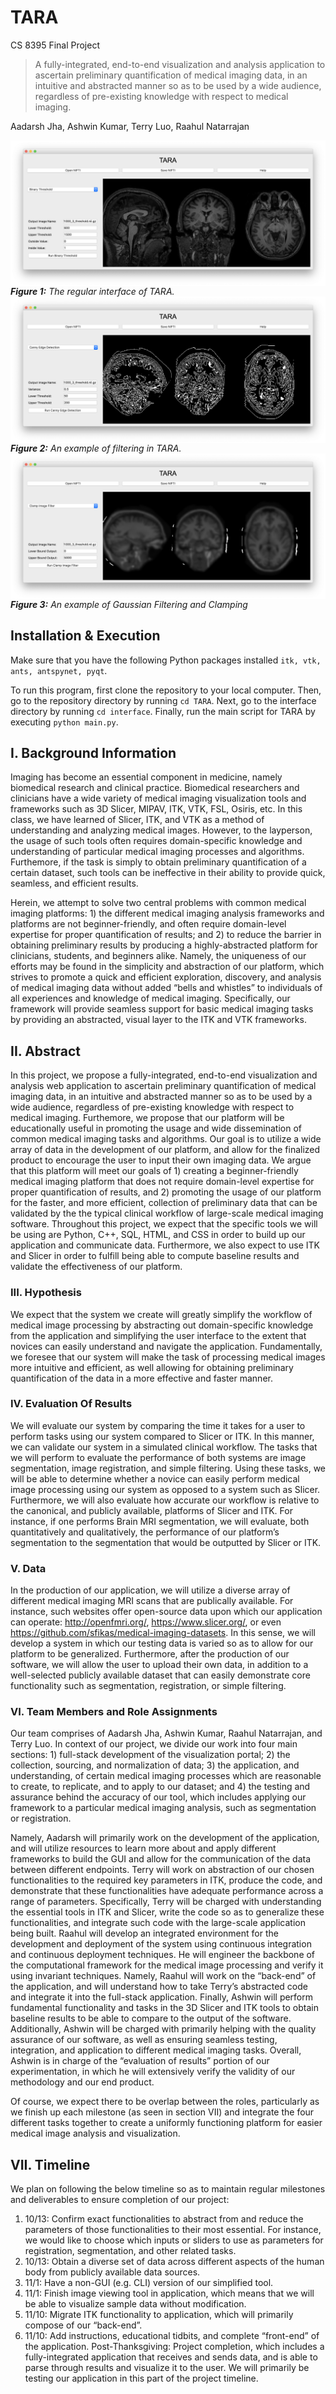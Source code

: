 # TARA 

CS 8395 Final Project

> A fully-integrated, end-to-end visualization and analysis application to ascertain preliminary quantification of medical imaging data, in an intuitive and abstracted manner so as to be used by a wide audience, regardless of pre-existing knowledge with respect to medical imaging. 

Aadarsh Jha, Ashwin Kumar, Terry Luo, Raahul Natarrajan

<img align = "center" src = "assets/img2.png"/>
<em><strong>Figure 1:</strong> The regular interface of TARA.</em>

<img align = "center" src = "assets/img3.png"/>
<em><strong>Figure 2:</strong> An example of filtering in TARA.</em>

<img align = "center" src = "assets/img4.png">
<em><strong>Figure 3:</strong> An example of Gaussian Filtering and Clamping</em>

## Installation & Execution
Make sure that you have the following Python packages installed `itk, vtk, ants, antspynet, pyqt`.

To run this program, first clone the repository to your local computer. Then, go to the repository directory by running `cd TARA`. Next, go to the interface directory by running `cd interface`. Finally, run the main script for TARA by executing `python main.py`. 

## I. Background Information

Imaging has become an essential component in medicine, namely biomedical research and clinical practice. Biomedical researchers and clinicians have a wide variety of medical imaging visualization tools and frameworks such as 3D Slicer, MIPAV, ITK, VTK, FSL, Osiris, etc. In this class, we have learned of Slicer, ITK, and VTK as a method of understanding and analyzing medical images. However, to the layperson, the usage of such tools often requires domain-specific knowledge and understanding of particular medical imaging processes and algorithms. Furthemore, if the task is simply to obtain preliminary quantification of a certain dataset, such tools can be ineffective in their ability to provide quick, seamless, and efficient results. 

Herein, we attempt to solve two central problems with common medical imaging platforms: 1) the different medical imaging analysis frameworks and platforms are not beginner-friendly, and often require domain-level expertise for proper quantification of results; and 2) to reduce the barrier in obtaining preliminary results by producing a highly-abstracted platform for clinicians, students, and beginners alike. Namely, the uniqueness of our efforts may be found in the simplicity and abstraction of our platform, which strives to promote a quick and efficient exploration, discovery, and analysis of medical imaging data without added “bells and whistles” to individuals of all experiences and knowledge of medical imaging. Specifically, our framework will provide seamless support for basic medical imaging tasks by providing an abstracted, visual layer to the ITK and VTK frameworks.

## II. Abstract 

In this project, we propose a fully-integrated, end-to-end visualization and analysis web application to ascertain preliminary quantification of medical imaging data, in an intuitive and abstracted manner so as to be used by a wide audience, regardless of pre-existing knowledge with respect to medical imaging. Furthemore, we propose that our platform will be educationally useful in promoting the usage and wide dissemination of common medical imaging tasks and algorithms. Our goal is to utilize a wide array of data in the development of our platform, and allow for the finalized product to encourage the user to input their own imaging data. We argue that this platform will meet our goals of 1) creating a beginner-friendly medical imaging platform that does not require domain-level expertise for proper quantification of results, and 2) promoting the usage of our platform for the faster, and more efficient, collection of preliminary data that can be validated by the the typical clinical workflow of large-scale medical imaging software. Throughout this project, we expect that the specific tools we will be using are Python, C++, SQL, HTML, and CSS in order to build up our application and communicate data. Furthermore, we also expect to use ITK and Slicer in order to fulfill being able to compute baseline results and validate the effectiveness of our platform. 

### III. Hypothesis 

We expect that the system we create will greatly simplify the workflow of medical image processing by abstracting out domain-specific knowledge from the application and simplifying the user interface to the extent that novices can easily understand and navigate the application. Fundamentally, we foresee that our system will make the task of processing medical images more intuitive and efficient, as well allowing for obtaining preliminary quantification of the data in a more effective and faster manner.

### IV. Evaluation Of Results 

We will evaluate our system by comparing the time it takes for a user to perform tasks using our system compared to Slicer or ITK. In this manner, we can validate our system in a simulated clinical workflow. The tasks that we will perform to evaluate the performance of both systems are image segmentation, image registration, and simple filtering. Using these tasks, we will be able to determine whether a novice can easily perform medical image processing using our system as opposed to a system such as Slicer. Furthermore, we will also evaluate how accurate our workflow is relative to the canonical, and publicly available, platforms of Slicer and ITK. For instance, if one performs Brain MRI segmentation, we will evaluate, both quantitatively and qualitatively, the performance of our platform’s segmentation to the segmentation that would be outputted by Slicer or ITK. 

### V. Data
	
In the production of our application, we will utilize a diverse array of different medical imaging MRI scans that are publically available. For instance, such websites offer open-source data upon which our application can operate: http://openfmri.org/, https://www.slicer.org/, or even https://github.com/sfikas/medical-imaging-datasets. In this sense, we will develop a system in which our testing data is varied so as to allow for our platform to be generalized. Furthermore, after the production of our software, we will allow the user to upload their own data, in addition to a well-selected publicly available dataset that can easily demonstrate core functionality such as segmentation, registration, or simple filtering.

### VI. Team Members and Role Assignments 

Our team comprises of Aadarsh Jha, Ashwin Kumar, Raahul Natarrajan, and Terry Luo. In context of our project, we divide our work into four main sections: 1) full-stack development of the visualization portal; 2) the collection, sourcing, and normalization of data; 3) the application, and understanding, of certain medical imaging processes which are reasonable to create, to replicate, and to apply to our dataset; and 4) the testing and assurance behind the accuracy of our tool, which includes applying our framework to a particular medical imaging analysis, such as segmentation or registration. 	

Namely, Aadarsh will primarily work on the development of the application, and will utilize resources to learn more about and apply different frameworks to build the GUI and allow for the communication of the data between different endpoints. Terry will work on abstraction of our chosen functionalities to the required key parameters in ITK, produce the code, and demonstrate that these functionalities have adequate performance across a range of parameters. Specifically, Terry will be charged with understanding the essential tools in ITK and Slicer, write the code so as to generalize these functionalities, and integrate such code with the large-scale application being built. Raahul will develop an integrated environment for the development and deployment of the system using continuous integration and continuous deployment techniques. He will engineer the backbone of the computational framework for the medical image processing and verify it using invariant techniques. Namely, Raahul will work on the “back-end” of the application, and will understand how to take Terry’s abstracted code and integrate it into the full-stack application. Finally, Ashwin will perform fundamental functionality and tasks in the 3D Slicer and ITK tools to obtain baseline results to be able to compare to the output of the software. Additionally, Ashwin will be charged with primarily helping with the quality assurance of our software, as well as ensuring seamless testing, integration, and application to different medical imaging tasks. Overall, Ashwin is in charge of the “evaluation of results” portion of our experimentation, in which he will extensively verify the validity of our methodology and our end product. 

Of course, we expect there to be overlap between the roles, particularly as we finish up each milestone (as seen in section VII) and integrate the four different tasks together to create a uniformly functioning platform for easier medical image analysis and visualization. 

## VII. Timeline

We plan on following the below timeline so as to maintain regular milestones and deliverables to ensure completion of our project: 

1. 10/13: Confirm exact functionalities to abstract from and reduce the parameters of those functionalities to their most essential. For instance, we would like to choose which inputs or sliders to use as parameters for registration, segmentation, and other related tasks. 
2. 10/13: Obtain a diverse set of data across different aspects of the human body from publicly available data sources. 
3. 11/1: Have a non-GUI (e.g. CLI) version of our simplified tool. 
4. 11/1: Finish image viewing tool in application, which means that we will be able to visualize sample data without modification.
5. 11/10: Migrate ITK functionality to application, which will primarily compose of our “back-end”. 
6. 11/10: Add instructions, educational tidbits, and complete “front-end” of the application. 
Post-Thanksgiving: Project completion, which includes a fully-integrated application that receives and sends data, and is able to parse through results and visualize it to the user. We will primarily be testing our application in this part of the project timeline. 

